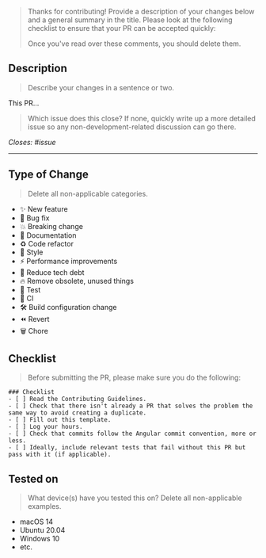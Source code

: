 > Thanks for contributing!
> Provide a description of your changes below and a general summary in the title.
> Please look at the following checklist to ensure that your PR can be accepted quickly:
>
> Once you've read over these comments, you should delete them.

## Description

> Describe your changes in a sentence or two.

This PR...

> Which issue does this close?
> If none, quickly write up a more detailed issue so any non-development-related discussion can go there.

_Closes: #issue_

---

## Type of Change

> Delete all non-applicable categories.

- ✨ New feature
- 🐛 Bug fix
- 💥 Breaking change
- 📝 Documentation
- ♻️ Code refactor
- 🎨 Style
- ⚡️ Performance improvements
- 🧹 Reduce tech debt
- 🔥 Remove obsolete, unused things
- 🧪 Test
- 💚 CI
- 🛠️ Build configuration change
- ⏪️ Revert
- 🗑️ Chore

## Checklist

> Before submitting the PR, please make sure you do the following:

```[tasklist]
### Checklist
- [ ] Read the Contributing Guidelines.
- [ ] Check that there isn't already a PR that solves the problem the same way to avoid creating a duplicate.
- [ ] Fill out this template.
- [ ] Log your hours.
- [ ] Check that commits follow the Angular commit convention, more or less.
- [ ] Ideally, include relevant tests that fail without this PR but pass with it (if applicable).
```

## Tested on

> What device(s) have you tested this on?
> Delete all non-applicable examples.

- macOS 14
- Ubuntu 20.04
- Windows 10
- etc.
